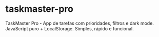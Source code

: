 # taskmaster-pro
TaskMaster Pro - App de tarefas com prioridades, filtros e dark mode. JavaScript puro + LocalStorage. Simples, rápido e funcional.
